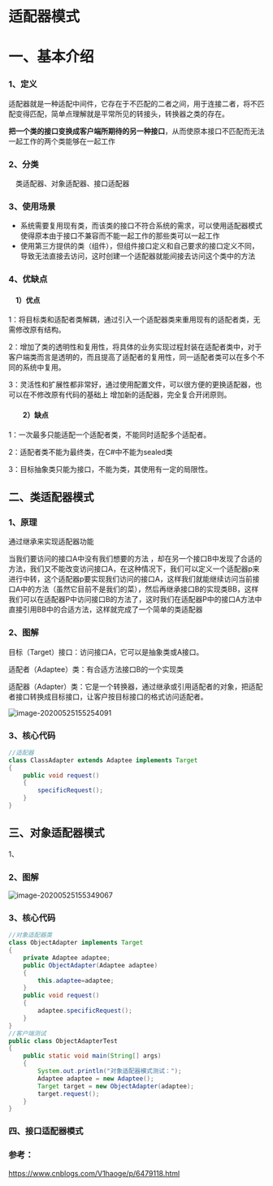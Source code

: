 # 适配器模式

# 一、基本介绍

### 1、定义

适配器就是一种适配中间件，它存在于不匹配的二者之间，用于连接二者，将不匹配变得匹配，简单点理解就是平常所见的转接头，转换器之类的存在。

**把一个类的接口变换成客户端所期待的另一种接口**，从而使原本接口不匹配而无法一起工作的两个类能够在一起工作

### 2、分类

　类适配器、对象适配器、接口适配器

### 3、使用场景

- 系统需要复用现有类，而该类的接口不符合系统的需求，可以使用适配器模式使得原本由于接口不兼容而不能一起工作的那些类可以一起工作
- 使用第三方提供的类（组件），但组件接口定义和自己要求的接口定义不同，导致无法直接去访问，这时创建一个适配器就能间接去访问这个类中的方法

### 4、优缺点

#### 　1）优点

1：将目标类和适配者类解耦，通过引入一个适配器类来重用现有的适配者类，无需修改原有结构。

2：增加了类的透明性和复用性，将具体的业务实现过程封装在适配者类中，对于客户端类而言是透明的，而且提高了适配者的复用性，同一适配者类可以在多个不同的系统中复用。

3：灵活性和扩展性都非常好，通过使用配置文件，可以很方便的更换适配器，也可以在不修改原有代码的基础上 增加新的适配器，完全复合开闭原则。

#### 　　2）缺点

1：一次最多只能适配一个适配者类，不能同时适配多个适配者。

2：适配者类不能为最终类，在C#中不能为sealed类

3：目标抽象类只能为接口，不能为类，其使用有一定的局限性。



## 二、类适配器模式

### 1、原理

通过继承来实现适配器功能

当我们要访问的接口A中没有我们想要的方法 ，却在另一个接口B中发现了合适的方法，我们又不能改变访问接口A，在这种情况下，我们可以定义一个适配器p来进行中转，这个适配器p要实现我们访问的接口A，这样我们就能继续访问当前接口A中的方法（虽然它目前不是我们的菜），然后再继承接口B的实现类BB，这样我们可以在适配器P中访问接口B的方法了，这时我们在适配器P中的接口A方法中直接引用BB中的合适方法，这样就完成了一个简单的类适配器

### 2、图解

目标（Target）接口：访问接口A，它可以是抽象类或A接口。

适配者（Adaptee）类：有合适方法接口B的一个实现类

适配器（Adapter）类：它是一个转换器，通过继承或引用适配者的对象，把适配者接口转换成目标接口，让客户按目标接口的格式访问适配者。

![image-20200525155254091](https://gitee.com/BlacksJack/picture-bed/raw/master/img/20200910165748.png)



### 3、核心代码

```java
//适配器
class ClassAdapter extends Adaptee implements Target
{
    public void request()
    {
        specificRequest();
    }
}
```





## 三、对象适配器模式

1、



### 2、图解

![image-20200525155349067](https://gitee.com/BlacksJack/picture-bed/raw/master/img/20200910165749.png)



### 3、核心代码

```Java
//对象适配器类
class ObjectAdapter implements Target
{
    private Adaptee adaptee;
    public ObjectAdapter(Adaptee adaptee)
    {
        this.adaptee=adaptee;
    }
    public void request()
    {
        adaptee.specificRequest();
    }
}
//客户端测试
public class ObjectAdapterTest
{
    public static void main(String[] args)
    {
        System.out.println("对象适配器模式测试：");
        Adaptee adaptee = new Adaptee();
        Target target = new ObjectAdapter(adaptee);
        target.request();
    }
}
```



### 四、接口适配器模式









### 参考：

https://www.cnblogs.com/V1haoge/p/6479118.html

